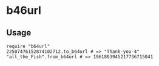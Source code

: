 # b46url

## Usage

    require "b64url"
    22507476152874102712.to_b64url # => "Thank-you-4"
    "all_the_Fish".from_b64url # => 1961803945217736715041
